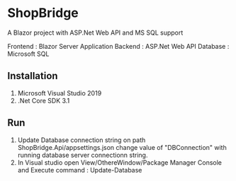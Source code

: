 # ShopBridge
A Blazor project with ASP.Net Web API and MS SQL support

Frontend : Blazor Server Application
Backend : ASP.Net Web API
Database : Microsoft SQL

Installation
-------------------------
1. Microsoft Visual Studio 2019
2. .Net Core SDK 3.1
    

Run
-------------------------

1. Update Database connection string on path ShopBridge.Api/appsettings.json
   change value of "DBConnection" with running database server connectionn string.
2. In Visual studio open View/OthereWindow/Package Manager Console
   and Execute command : Update-Database


